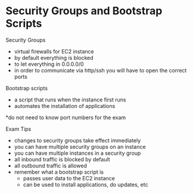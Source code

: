 # Security Groups and Bootstrap Scripts

Security Groups
- virtual firewalls for EC2 instance
- by default everything is blocked
- to let everything in 0.0.0.0/0
- in order to communicate via http/ssh you will have to open the correct ports

Bootstrap scripts
- a script that runs when the instance first runs
- automates the installation of applications

*do not need to know port numbers for the exam

Exam Tips
- changes to security groups take effect immediately
- you can have multiple security groups on an instance
- you can have multiple instances in a security group
- all inbound traffic is blocked by default
- all outbound traffic is allowed
- remember what a bootstrap script is
	- passes user data to the EC2 instance
	- can be used to install applications, do updates, etc